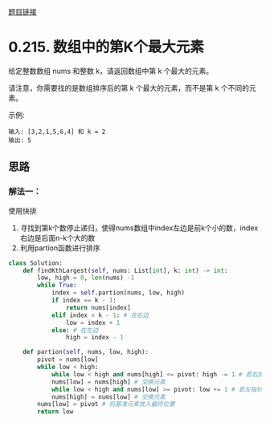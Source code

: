 [题目链接](https://leetcode-cn.com/problems/kth-largest-element-in-an-array/)
# 0.215. 数组中的第K个最大元素
给定整数数组 nums 和整数 k，请返回数组中第 k 个最大的元素。

请注意，你需要找的是数组排序后的第 k 个最大的元素，而不是第 k 个不同的元素。

示例:
```
输入: [3,2,1,5,6,4] 和 k = 2
输出: 5
```

## 思路

### 解法一：
使用快排
1. 寻找到第k个数停止递归，使得nums数组中index左边是前k个小的数，index右边是后面n-k个大的数
2. 利用partion函数进行排序
```python
class Solution:
    def findKthLargest(self, nums: List[int], k: int) -> int:
        low, high = 0, len(nums) -1
        while True:
            index = self.partion(nums, low, high)
            if index == k - 1:
                return nums[index]
            elif index < k - 1: # 在右边
                low = index + 1
            else: # 在左边
                high = index - 1

    def partion(self, nums, low, high):
        pivot = nums[low]
        while low < high:
            while low < high and nums[high] <= pivot: high -= 1 # 若右指针元素小于等于基准值，右指针左移
            nums[low] = nums[high] # 交换元素
            while low < high and nums[low] >= pivot: low += 1 # 若左指针元素大于等于基准值，左指针右移
            nums[high] = nums[low] # 交换元素
        nums[low] = pivot # 将基准元素放入最终位置
        return low
```

